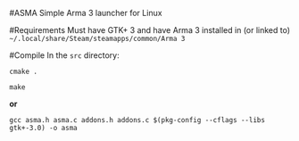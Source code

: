 #ASMA
Simple Arma 3 launcher for Linux

#Requirements
Must have GTK+ 3 and have Arma 3 installed in (or linked to) `~/.local/share/Steam/steamapps/common/Arma 3`

#Compile
In the `src` directory:

`cmake .`

`make`

**or**

`gcc asma.h asma.c addons.h addons.c $(pkg-config --cflags --libs gtk+-3.0) -o asma`
